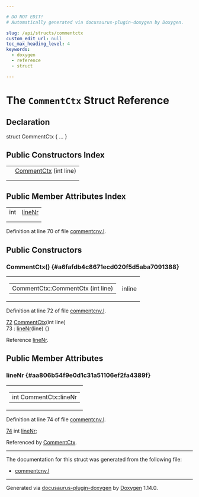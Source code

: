 ```yaml
---

# DO NOT EDIT!
# Automatically generated via docusaurus-plugin-doxygen by Doxygen.

slug: /api/structs/commentctx
custom_edit_url: null
toc_max_heading_level: 4
keywords:
  - doxygen
  - reference
  - struct

---
```


<div class="doxyPage">

# The `CommentCtx` Struct Reference



## Declaration

<div class="doxyDeclaration">
struct CommentCtx { ... }
</div>

## Public Constructors Index

<table class="doxyMembersIndex">

<tr class="doxyMemberIndexItem">
<td class="doxyMemberIndexItemType" align="left" valign="top"></td>
<td class="doxyMemberIndexItemName" align="left" valign="top"><a href="#a6fafdb4c8671ecd020f5d5aba7091388">CommentCtx</a> (int line)</td>
</tr>
<tr class="doxyMemberIndexDescription">
<td class="doxyMemberIndexDescriptionLeft"></td>
<td class="doxyMemberIndexDescriptionRight">
</td>
</tr>
<tr class="doxyMemberIndexSeparator">
<td class="doxyMemberIndexSeparator" colspan="2"></td>
</tr>

</table>

## Public Member Attributes Index

<table class="doxyMembersIndex">

<tr class="doxyMemberIndexItem">
<td class="doxyMemberIndexItemType" align="left" valign="top">int</td>
<td class="doxyMemberIndexItemName" align="left" valign="top"><a href="#aa806b54f9e0d1c31a51106ef2fa4389f">lineNr</a></td>
</tr>
<tr class="doxyMemberIndexDescription">
<td class="doxyMemberIndexDescriptionLeft"></td>
<td class="doxyMemberIndexDescriptionRight">
</td>
</tr>
<tr class="doxyMemberIndexSeparator">
<td class="doxyMemberIndexSeparator" colspan="2"></td>
</tr>

</table>


<p>Definition at line 70 of file <a href="/web-doxygen/docs/api/files/src/commentcnv-l">commentcnv.l</a>.</p>


<div class="doxySectionDef">

## Public Constructors

### CommentCtx() {#a6fafdb4c8671ecd020f5d5aba7091388}

<div class="doxyMemberItem">
<div class="doxyMemberProto">
<table class="doxyMemberLabels">
<tr class="doxyMemberLabels">
<td class="doxyMemberLabelsLeft">
<table class="doxyMemberName">
<tr>
<td class="doxyMemberName">CommentCtx::CommentCtx (int line)</td>
</tr>
</table>
</td>
<td class="doxyMemberLabelsRight">
<span class="doxyMemberLabels">
<span class="doxyMemberLabel inline">inline</span>
</span>
</td>
</tr>
</table>
</div>
<div class="doxyMemberDoc">



<p>Definition at line 72 of file <a href="/web-doxygen/docs/api/files/src/commentcnv-l">commentcnv.l</a>.</p>


<div class="doxyProgramListing">

<div class="doxyCodeLine"><span class="doxyLineNumber"><a href="#a6fafdb4c8671ecd020f5d5aba7091388">72</a></span><span class="doxyLineContent"><span class="doxyHighlight">  <a href="#a6fafdb4c8671ecd020f5d5aba7091388">CommentCtx</a>(</span><span class="doxyHighlightKeywordType">int</span><span class="doxyHighlight"> line)</span></span></div>
<div class="doxyCodeLine"><span class="doxyLineNumber">73</span><span class="doxyLineContent"><span class="doxyHighlight">    : <a href="#aa806b54f9e0d1c31a51106ef2fa4389f">lineNr</a>(line) {}</span></span></div>

</div>


<p>Reference <a href="#aa806b54f9e0d1c31a51106ef2fa4389f">lineNr</a>.</p>

</div>
</div>

</div>

<div class="doxySectionDef">

## Public Member Attributes

### lineNr {#aa806b54f9e0d1c31a51106ef2fa4389f}

<div class="doxyMemberItem">
<div class="doxyMemberProto">
<table class="doxyMemberLabels">
<tr class="doxyMemberLabels">
<td class="doxyMemberLabelsLeft">
<table class="doxyMemberName">
<tr>
<td class="doxyMemberName">int CommentCtx::lineNr</td>
</tr>
</table>
</td>
</tr>
</table>
</div>
<div class="doxyMemberDoc">



<p>Definition at line 74 of file <a href="/web-doxygen/docs/api/files/src/commentcnv-l">commentcnv.l</a>.</p>


<div class="doxyProgramListing">

<div class="doxyCodeLine"><span class="doxyLineNumber"><a href="#aa806b54f9e0d1c31a51106ef2fa4389f">74</a></span><span class="doxyLineContent"><span class="doxyHighlight">  </span><span class="doxyHighlightKeywordType">int</span><span class="doxyHighlight"> <a href="#aa806b54f9e0d1c31a51106ef2fa4389f">lineNr</a>;</span></span></div>

</div>


<p>Referenced by <a href="#a6fafdb4c8671ecd020f5d5aba7091388">CommentCtx</a>.</p>

</div>
</div>

</div>

<hr/>

The documentation for this struct was generated from the following file:

<ul>
<li><a href="/web-doxygen/docs/api/files/src/commentcnv-l">commentcnv.l</a></li>
</ul>

<hr/>

<p class="doxyGeneratedBy">Generated via <a href="https://github.com/xpack/docusaurus-plugin-doxygen">docusaurus-plugin-doxygen</a> by <a href="https://www.doxygen.nl">Doxygen</a> 1.14.0.</p>

</div>
